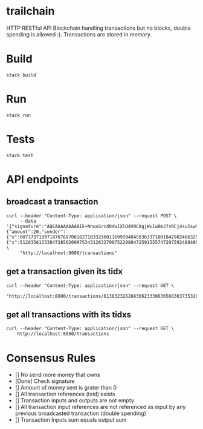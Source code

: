 # trailchain

HTTP RESTful API Blockchain handling transactions but no blocks, double spending is allowed :). Transactions are stored in memory.

# Build

``` 
stack build
``` 

# Run

``` 
stack run
``` 

# Tests

``` 
stack test
```

# API endpoints

## broadcast a transaction

```
curl --header "Content-Type: application/json" --request POST \
     --data '{"signature":"AQEAAAAAAAAAIE+NnuuSrcd0dwIXlO4V0CAgjWuIw8mJ7sRCj4+u5swSAQEAAAAAAAAAIPNbeu2NTx9tLE0X+KzT7o8YSfig4BbB5tT32mNqomht","header":{"amount":20,"sender":{"x":60737371397187676970818271833236011699394845836337100184290246632567902159676,"y":60772581628711345045000372171509553840025006827121895978583461741120099637509},"recipient":{"x":51203561333847285020997534312632790752298047259155574729759248840534991758256,"y":3385028031810582993302291603005968454359108847405784436673155704231035446737}}}' \
	 "http://localhost:8080/transactions"
```

## get a transaction given its tidx

```
curl --header "Content-Type: application/json" --request GET \
     "http://localhost:8080/transactions/61363232626630623330636566303735326535393233343639303063323664653037316638383065316166396434373233623337656235346536363433313861"
```

## get all transactions with its tidxs

```
curl --header "Content-Type: application/json" --request GET \
	http://localhost:8080/transactions
```

# Consensus Rules 

- [] No send more money that owns
- [Done] Check signature
- [] Amount of money sent is grater than 0
- [] All transaction references (txid) exists
- [] Transaction inputs and outputs are not empty
- [] All transaction input references are not referenced as input by any previous broadcasted transaction (double spending)
- [] Transaction Inputs sum equals output sum


